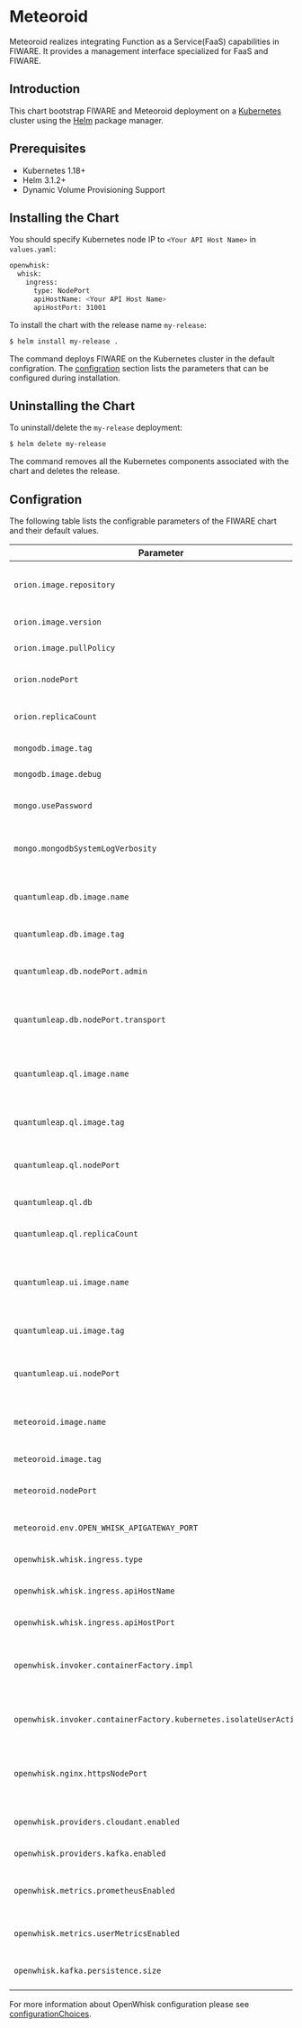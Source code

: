# Meteoroid

Meteoroid realizes integrating Function as a Service(FaaS) capabilities in FIWARE. It provides a management interface specialized for FaaS and FIWARE.

## Introduction

This chart bootstrap FIWARE and Meteoroid deployment on a [Kubernetes](http://kuberetes.io) cluster using the [Helm](https://helm.sh) package manager.

## Prerequisites

- Kubernetes 1.18+
- Helm 3.1.2+
- Dynamic Volume Provisioning Support

## Installing the Chart

You should specify Kubernetes node IP to `<Your API Host Name>` in `values.yaml`:

```bash
openwhisk:
  whisk:
    ingress:
      type: NodePort
      apiHostName: <Your API Host Name>
      apiHostPort: 31001
```

To install the chart with the release name `my-release`:

```bash
$ helm install my-release .
```

The command deploys FIWARE on the Kubernetes cluster in the default configration.
The [configration](#configration) section lists the parameters that can be configured during installation.

## Uninstalling the Chart

To uninstall/delete the `my-release` deployment:

```bash
$ helm delete my-release
```

The command removes all the Kubernetes components associated with the chart and deletes the release.

## Configration

The following table lists the configrable parameters of the FIWARE chart and their default values.

Parameter                                  | Description                                     | Default
------------------------------------------ | ----------------------------------------------- | --------------
`orion.image.repository`                   | Image source repository name of FIWARE Orion    | `fiware/orion`
`orion.image.version`                      | FIWARE Orion release tag                        | `2.4.0`
`orion.image.pullPolicy`                   | Image pull policy                               | `IfNotPresent`
`orion.nodePort`                           | Node port number of FIWARE Orion                | `31026`
`orion.replicaCount`                       | Number of FIWARE Orion replicas                 | `1`
`mongodb.image.tag`                        | MongoDB release tag                             | `3.6-debian-9`
`mongodb.image.debug`                      | Enable debug of MongoDB                         | `true`
`mongo.usePassword`                        | Enable password authentication                  | `false`
`mongo.mongodbSystemLogVerbosity`          | Enable MongoDB system log verbosity             | `5`
`quantumleap.db.image.name`                | Image source repository name of Crate DB        | `crate`
`quantumleap.db.image.tag`                 | Crate DB release tag                            | `3.1.2`
`quantumleap.db.nodePort.admin`            | Node port number of Crate DB Admin              | `30200`
`quantumleap.db.nodePort.transport`        | Node port number of Crate DB Transport          | `30300`
`quantumleap.ql.image.name`                | Image source repository name of Quantum Leap    | `smartsdk/quantumleap`
`quantumleap.ql.image.tag`                 | Quantum Leap release tag                        | `0.7.4`
`quantumleap.ql.nodePort`                  | Node port number of Quantum Leap                | `30668`
`quantumleap.ql.db`                        | Host name of Crate DB                           | `crate`
`quantumleap.ql.replicaCount`              | Number of Quantum Leap replicas                 | `1`
`quantumleap.ui.image.name`                | Image source repository name of Quantum Leap UI | `grafana/grafana`
`quantumleap.ui.image.tag`                 | Quantum Leap UI release tag                     | `6.1.6`
`quantumleap.ui.nodePort`                  | Node port number of Quantum Leap UI             | `30333`
`meteoroid.image.name`                     | Image source repository name of Meteoroid       | `oolorg/meteoroid-core`
`meteoroid.image.tag`                      | Meteoroid release tag                           | `1.0.1`
`meteoroid.nodePort`                       | Node port number of Meteoroid                   | `30002`
`meteoroid.env.OPEN_WHISK_APIGATEWAY_PORT` | OpenWhisk API Gateway port                      | `80`
`openwhisk.whisk.ingress.type`             | Service type of OpenWhisk                       | `NodePort`
`openwhisk.whisk.ingress.apiHostName`      | OpenWhisk API host name                         | -
`openwhisk.whisk.ingress.apiHostPort`      | OpenWhisk API host port                         | `31001`
`openwhisk.invoker.containerFactory.impl`  | Invoker container factory (Docker or Kubernetes) | `kubernetes`
`openwhisk.invoker.containerFactory.kubernetes.isolateUserActions` | User action container network isolation | `false`
`openwhisk.nginx.httpsNodePort`            | Node port number of OpenWhisk Nginx HTTPS port  | `31001`
`openwhisk.providers.cloudant.enabled`     | Enable Cloudant provider                        | `false`
`openwhisk.providers.kafka.enabled`        | Enable Kafka provider                           | `false`
`openwhisk.metrics.prometheusEnabled`      | Enable system metrics using prometheus          | `true`
`openwhisk.metrics.userMetricsEnabled`     | Enable user metrics using prometheus            | `true`
`openwhisk.kafka.persistence.size`         | Kafka persistence size                          | `2Gi`

For more information about OpenWhisk configuration please see [configurationChoices](https://github.com/apache/openwhisk-deploy-kube/blob/master/docs/configurationChoices.md).

